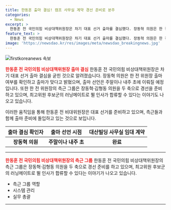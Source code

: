 ```yaml
---
title: 한동훈 출마 결심! 캠프 사무실 계약 경선 준비로 분주
categories:
  - News
excerpt: >
  한동훈 전 국민의힘 비상대책위원장은 차기 대표 선거 출마를 결심했다. 장동혁 의원은 한 전 위원장의 출마를 확인하고, 새 사무실 인테리어 작업이 진행 중이다. 한 전 위원장의 출마 여부에 대한 의원들의 관심이 높아졌는데, 장동혁·김형동 의원이 출마 후보로 거론되고 있으며, 친한 계 최고위원을 확보해야 하는 상황이다. 현재 당헌·당규상 최고위원 5명 중 4명이 사퇴하면 당이 비상 체제로 전환된다.
feature_text: >
  한동훈 전 국민의힘 비상대책위원장은 차기 대표 선거 출마를 결심했다. 장동혁 의원은 한 전 위원장의 출마를 확인하고, 새 사무실 인테리어 작업이 진행 중이다. 한 전 위원장의 출마 여부에 대한 의원들의 관심이 높아졌는데, 장동혁·김형동 의원이 출마 후보로 거론되고 있으며, 친한 계 최고위원을 확보해야 하는 상황이다. 현재 당헌·당규상 최고위원 5명 중 4명이 사퇴하면 당이 비상 체제로 전환된다.
image: 'https://newsdao.kr/res/images/meta/newsdao_breakingnews.jpg'
---
```


<p><img src="https://newsdao.kr/res/images/meta/newsdao_breakingnews.jpg" alt="firstkoreanews 속보" /></p>

<p><b><span style="color: #ee2323;">한동훈 전 국민의힘 비상대책위원장 출마 결심</span></b>
한동훈 전 국민의힘 비상대책위원장은 차기 대표 선거 출마 결심을 굳힌 것으로 알려졌습니다. 장동혁 의원은 한 전 위원장 출마 여부를 확인하고 출마가 맞다고 밝혔으며, 출마 선언은 주말이나 내주 초에 이뤄질 예정입니다. 또한 한 전 위원장의 측근 그룹은 장동혁·김형동 의원을 두 축으로 경선을 준비하고 있으며, 최고위원 후보군의 러닝메이트로 뛸 인사가 합류할 수 있다는 이야기도 나오고 있습니다.</p>

<p>이러한 움직임을 통해 한동훈 전 비대위원장은 대표 선거를 준비하고 있으며, 측근들과 함께 출마 준비에 돌입하고 있는 것으로 보입니다. </p>

<p><p data-ke-size="size16"></P></p>

<table>
    <thead>
        <tr>
            <th>출마 결심 확인자</th>
            <th>출마 선언 시점</th>
            <th>대산빌딩 사무실 임대 계약</th>
        </tr>
    </thead>
    <tbody>
        <tr>
            <td style="text-align: center; height: 17px;"><b>장동혁 의원</b></td>
            <td style="text-align: center; height: 17px;"><b>주말이나 내주 초</b></td>
            <td style="text-align: center; height: 17px;"><b>완료</b></td>
        </tr>
    </tbody>
</table>

<hr>

<p><b><span style="color: #ee2323;">한동훈 전 국민의힘 비상대책위원장의 측근 그룹</span></b>
한동훈 전 국민의힘 비상대책위원장의 측근 그룹은 장동혁·김형동 의원을 두 축으로 경선 준비를 하고 있으며, 최고위원 후보군의 러닝메이트로 뛸 인사가 합류할 수 있다는 이야기가 나오고 있습니다.</p>

<p><p data-ke-size="size16"></P></p>

<ul>
    <li>측근 그룹 역할</li>
    <li>시스템 관리</li>
    <li>실무 총괄</li>
</ul>

<p><hr>
<p data-ke-size="size16">&nbsp;</P></p>

